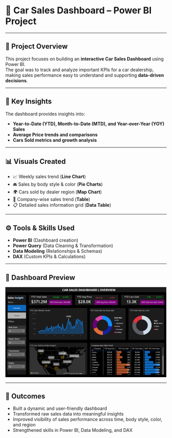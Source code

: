 # 🚗 Car Sales Dashboard – Power BI Project

---

## 📌 Project Overview
This project focuses on building an **interactive Car Sales Dashboard** using Power BI.  
The goal was to track and analyze important KPIs for a car dealership, making sales performance easy to understand and supporting **data-driven decisions**.

---

## 🎯 Key Insights
The dashboard provides insights into:  
- **Year-to-Date (YTD), Month-to-Date (MTD), and Year-over-Year (YOY) Sales**  
- **Average Price trends and comparisons**  
- **Cars Sold metrics and growth analysis**  

---

## 📊 Visuals Created
- 📈 Weekly sales trend (**Line Chart**)  
- 🚘 Sales by body style & color (**Pie Charts**)  
- 🌍 Cars sold by dealer region (**Map Chart**)  
- 🏢 Company-wise sales trend (**Table**)  
- 📋 Detailed sales information grid (**Data Table**)  

---

## ⚙️ Tools & Skills Used
- **Power BI** (Dashboard creation)  
- **Power Query** (Data Cleaning & Transformation)  
- **Data Modeling** (Relationships & Schemas)  
- **DAX** (Custom KPIs & Calculations)  

---

## 📸 Dashboard Preview
![Car Sales Dashboard Overview](https://github.com/Zainulabidin7/Car-Sales-Dashboard/blob/main/Car%20sales%20dashboard%20overview.png)

---

## 🚀 Outcomes
- Built a dynamic and user-friendly dashboard  
- Transformed raw sales data into meaningful insights  
- Improved visibility of sales performance across time, body style, color, and region  
- Strengthened skills in Power BI, Data Modeling, and DAX  


